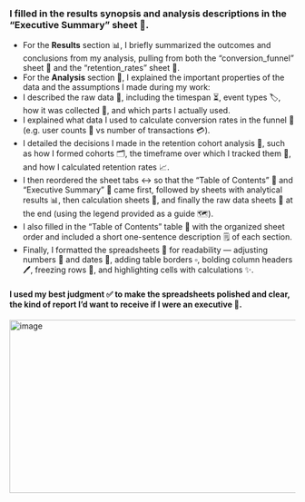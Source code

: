### I filled in the results synopsis and analysis descriptions in the “Executive Summary” sheet 📝.  

- For the **Results** section 📊, I briefly summarized the outcomes and conclusions from my analysis, pulling from both the “conversion_funnel” sheet 🔻 and the “retention_rates” sheet 🔄.
- For the **Analysis** section 🧠, I explained the important properties of the data and the assumptions I made during my work:  
- I described the raw data 📂, including the timespan ⏳, event types 🏷️, how it was collected 📡, and which parts I actually used.  
- I explained what data I used to calculate conversion rates in the funnel 🔁 (e.g. user counts 👥 vs number of transactions 💳).  
- I detailed the decisions I made in the retention cohort analysis 🔎, such as how I formed cohorts 🗂️, the timeframe over which I tracked them 📅, and how I calculated retention rates 📈.  
- I then reordered the sheet tabs ↔️ so that the “Table of Contents” 📖 and “Executive Summary” 📝 came first, followed by sheets with analytical results 📊, then calculation sheets 🔢, and finally the raw data sheets 📂 at the end (using the legend provided as a guide 🗺️).  
- I also filled in the “Table of Contents” table 📑 with the organized sheet order and included a short one-sentence description 🗒️ of each section.  
- Finally, I formatted the spreadsheets 🎨 for readability — adjusting numbers 🔢 and dates 📅, adding table borders ▫️, bolding column headers 🖊️, freezing rows 📌, and highlighting cells with calculations ✨.  

#### I used my best judgment ✅ to make the spreadsheets polished and clear, the kind of report I’d want to receive if I were an executive 💼. 

<img width="1693" height="305" alt="image" src="https://github.com/user-attachments/assets/02758487-a51d-4458-b7a1-ed4f30f6e29e" />

